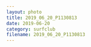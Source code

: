 ```yaml
---
layout: photo
title: 2019_06_20_P1130813
date: 2019-06-20
category: surfclub
filename: 2019_06_20_P1130813
---
```

